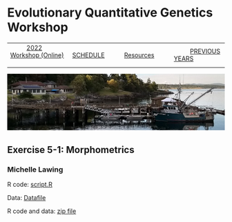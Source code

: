 
# Evolutionary Quantitative Genetics Workshop #

|        |        |        |    |
|--------|---------------------------------------------|--------------------|------------------------------------------|
| &nbsp;&nbsp;&nbsp;&nbsp;&nbsp;&nbsp;&nbsp;&nbsp;&nbsp; [2022 Workshop (Online)](/index.html) &nbsp;&nbsp;&nbsp;&nbsp;&nbsp;&nbsp;&nbsp;&nbsp;&nbsp; | &nbsp;&nbsp;&nbsp;&nbsp;&nbsp;&nbsp;&nbsp;&nbsp;&nbsp;&nbsp;&nbsp;&nbsp; [SCHEDULE](schedule.html) &nbsp;&nbsp;&nbsp;&nbsp;&nbsp;&nbsp;&nbsp;&nbsp;&nbsp; | &nbsp;&nbsp;&nbsp;&nbsp;&nbsp;&nbsp;&nbsp;&nbsp;&nbsp;&nbsp;&nbsp;&nbsp; [Resources](resources.html) &nbsp;&nbsp;&nbsp;&nbsp;&nbsp;&nbsp;&nbsp;&nbsp;&nbsp; | &nbsp;&nbsp;&nbsp;&nbsp;&nbsp;&nbsp;&nbsp;&nbsp;&nbsp; [PREVIOUS YEARS](previous.html) &nbsp;&nbsp;&nbsp;&nbsp;&nbsp;&nbsp; |


<div align="left">
<img src="/media/FHLimage2018b.jpg" alt="FHL waterfront in 2018">
</div>

## Exercise 5-1: Morphometrics ##

### Michelle Lawing ###
  
R code: [script.R](https://drive.google.com/file/d/1C3wYdisuUqnLBwePXH8v8afceoNqlIDt/view?usp=sharing)

Data: [Datafile](https://drive.google.com/drive/folders/1lT05JTvz_--T_gVcr1ygbiKFpCbps7Ax?usp=sharing)

R code and data: [zip file](https://drive.google.com/file/d/1OdbqlzUhgRKAyCTVSR3EIKogWXGS2RR5/view?usp=sharing)
